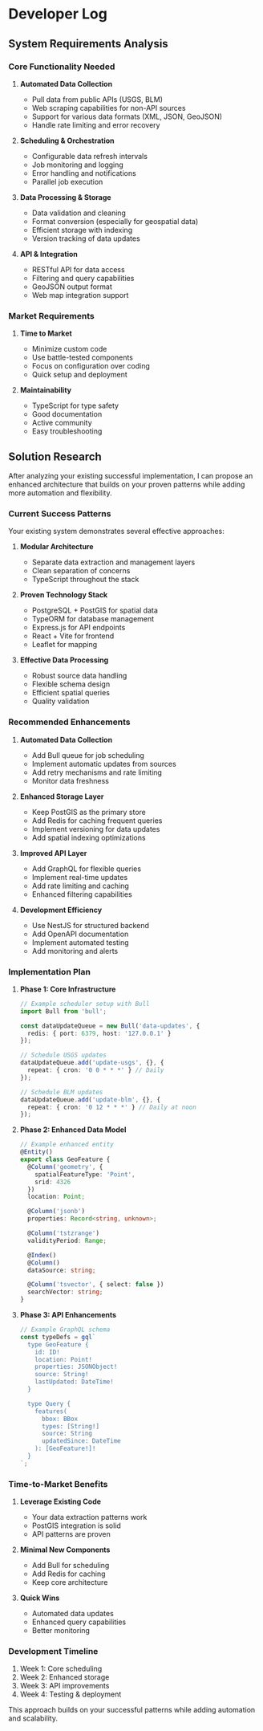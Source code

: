 # Developer Log

## System Requirements Analysis

### Core Functionality Needed
1. **Automated Data Collection**
   - Pull data from public APIs (USGS, BLM)
   - Web scraping capabilities for non-API sources
   - Support for various data formats (XML, JSON, GeoJSON)
   - Handle rate limiting and error recovery

2. **Scheduling & Orchestration**
   - Configurable data refresh intervals
   - Job monitoring and logging
   - Error handling and notifications
   - Parallel job execution

3. **Data Processing & Storage**
   - Data validation and cleaning
   - Format conversion (especially for geospatial data)
   - Efficient storage with indexing
   - Version tracking of data updates

4. **API & Integration**
   - RESTful API for data access
   - Filtering and query capabilities
   - GeoJSON output format
   - Web map integration support

### Market Requirements
1. **Time to Market**
   - Minimize custom code
   - Use battle-tested components
   - Focus on configuration over coding
   - Quick setup and deployment

2. **Maintainability**
   - TypeScript for type safety
   - Good documentation
   - Active community
   - Easy troubleshooting

## Solution Research

After analyzing your existing successful implementation, I can propose an enhanced architecture that builds on your proven patterns while adding more automation and flexibility.

### Current Success Patterns

Your existing system demonstrates several effective approaches:
1. **Modular Architecture**
   - Separate data extraction and management layers
   - Clean separation of concerns
   - TypeScript throughout the stack

2. **Proven Technology Stack**
   - PostgreSQL + PostGIS for spatial data
   - TypeORM for database management
   - Express.js for API endpoints
   - React + Vite for frontend
   - Leaflet for mapping

3. **Effective Data Processing**
   - Robust source data handling
   - Flexible schema design
   - Efficient spatial queries
   - Quality validation

### Recommended Enhancements

1. **Automated Data Collection**
   - Add Bull queue for job scheduling
   - Implement automatic updates from sources
   - Add retry mechanisms and rate limiting
   - Monitor data freshness

2. **Enhanced Storage Layer**
   - Keep PostGIS as the primary store
   - Add Redis for caching frequent queries
   - Implement versioning for data updates
   - Add spatial indexing optimizations

3. **Improved API Layer**
   - Add GraphQL for flexible queries
   - Implement real-time updates
   - Add rate limiting and caching
   - Enhanced filtering capabilities

4. **Development Efficiency**
   - Use NestJS for structured backend
   - Add OpenAPI documentation
   - Implement automated testing
   - Add monitoring and alerts

### Implementation Plan

1. **Phase 1: Core Infrastructure**
   ```typescript
   // Example scheduler setup with Bull
   import Bull from 'bull';
   
   const dataUpdateQueue = new Bull('data-updates', {
     redis: { port: 6379, host: '127.0.0.1' }
   });

   // Schedule USGS updates
   dataUpdateQueue.add('update-usgs', {}, {
     repeat: { cron: '0 0 * * *' } // Daily
   });

   // Schedule BLM updates
   dataUpdateQueue.add('update-blm', {}, {
     repeat: { cron: '0 12 * * *' } // Daily at noon
   });
   ```

2. **Phase 2: Enhanced Data Model**
   ```typescript
   // Example enhanced entity
   @Entity()
   export class GeoFeature {
     @Column('geometry', {
       spatialFeatureType: 'Point',
       srid: 4326
     })
     location: Point;

     @Column('jsonb')
     properties: Record<string, unknown>;

     @Column('tstzrange')
     validityPeriod: Range;

     @Index()
     @Column()
     dataSource: string;

     @Column('tsvector', { select: false })
     searchVector: string;
   }
   ```

3. **Phase 3: API Enhancements**
   ```typescript
   // Example GraphQL schema
   const typeDefs = gql`
     type GeoFeature {
       id: ID!
       location: Point!
       properties: JSONObject!
       source: String!
       lastUpdated: DateTime!
     }

     type Query {
       features(
         bbox: BBox
         types: [String!]
         source: String
         updatedSince: DateTime
       ): [GeoFeature!]!
     }
   `;
   ```

### Time-to-Market Benefits

1. **Leverage Existing Code**
   - Your data extraction patterns work
   - PostGIS integration is solid
   - API patterns are proven

2. **Minimal New Components**
   - Add Bull for scheduling
   - Add Redis for caching
   - Keep core architecture

3. **Quick Wins**
   - Automated data updates
   - Enhanced query capabilities
   - Better monitoring

### Development Timeline

1. Week 1: Core scheduling
2. Week 2: Enhanced storage
3. Week 3: API improvements
4. Week 4: Testing & deployment

This approach builds on your successful patterns while adding automation and scalability.
